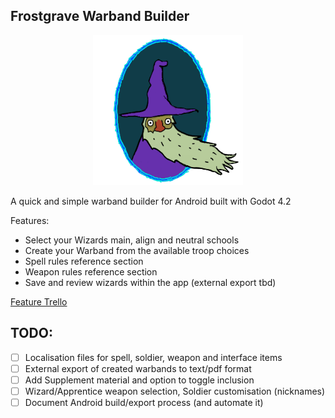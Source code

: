 ## Frostgrave Warband Builder

<p align="center">
  <img src="https://github.com/ItsMeThom/frostgrave-warband-builder/blob/main/Resources/images/wiz_boot.png" alt="Sublime's custom image"/>
</p>


A quick and simple warband builder for Android built with Godot 4.2

Features:
 * Select your Wizards main, align and neutral schools
 * Create your Warband from the available troop choices
 * Spell rules reference section
 * Weapon rules reference section
 * Save and review wizards within the app (external export tbd)

[Feature Trello](https://trello.com/b/ku0Obg8B/frostgrave-warband-app-godot)

TODO:
---

- [ ] Localisation files for spell, soldier, weapon and interface items
- [ ] External export of created warbands to text/pdf format
- [ ] Add Supplement material and option to toggle inclusion
- [ ] Wizard/Apprentice weapon selection, Soldier customisation (nicknames)
- [ ] Document Android build/export process (and automate it)

